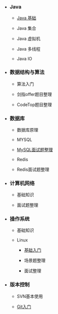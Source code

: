 - ### Java

  - [Java 基础](./docs/杂/算法/二分查找算法/二分查找.md)

  - Java 集合

  - Java 虚拟机

  - Java 多线程

  - Java IO

    

- ### 数据结构与算法

  - 算法入门

  - 剑指offer题目整理

  - CodeTop题目整理

    

- ### 数据库

  - 数据库原理

  - MYSQL

  - [MySQL面试题整理](./docs/数据库/MySQL面试题.md)

  - Redis

  - Redis面试题整理

    

- ### 计算机网络

  - 基础知识

  - 面试题整理

    

- ### 操作系统

  - 基础知识

  - Linux

    - [基础入门](./docs/操作系统/基础入门.md)

    - 场景题整理

    - 面试整理

      

- ### 版本控制

  - SVN基本使用

  - [Git入门](./docs/版本控制/Git基本使用.md)

    